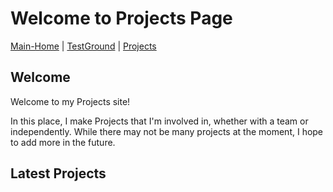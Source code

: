 # Welcome to Projects Page

[Main-Home](https://subfabula.github.io) | [TestGround](https://subfabula.github.io/SF_W/) | [Projects](https://subfabula.github.io/sf_Projects/)

## Welcome

Welcome to my Projects site!

In this place, I make Projects that I'm involved in, whether with a team or independently. While there may not be many projects at the moment, I hope to add more in the future.

## Latest Projects

<!-- Placeholder for dynamically generated content -->
